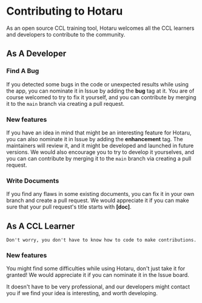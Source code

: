 # Contributing to Hotaru

As an open source CCL training tool, Hotaru welcomes all the CCL learners and developers to contribute to the community.

## As A Developer

### Find A Bug

If you detected some bugs in the code or unexpected results while using the app, you can nominate it in Issue by adding the **bug** tag at it. You are of course welcomed to try to fix it yourself, and you can contribute by merging it to the `main` branch via creating a pull request.

### New features

If you have an idea in mind that might be an interesting feature for Hotaru, you can also nominate it in Issue by adding the **enhancement** tag. The maintainers will review it, and it might be developed and launched in future versions. We would also encourage you to try to develop it yourselves, and you can can contribute by merging it to the `main` branch via creating a pull request.

### Write Documents

If you find any flaws in some existing documents, you can fix it in your own branch and create a pull request. We would appreciate it if you can make sure that your pull request's title starts with **\[doc\]**.

## As A CCL Learner

`Don't worry, you don't have to know how to code to make contributions.`

### New features

You might find some difficulties while using Hotaru, don't just take it for granted! We would appreciate it if you can nominate it in the Issue board.

It doesn't have to be very professional, and our developers might contact you if we find your idea is interesting, and worth developing.
